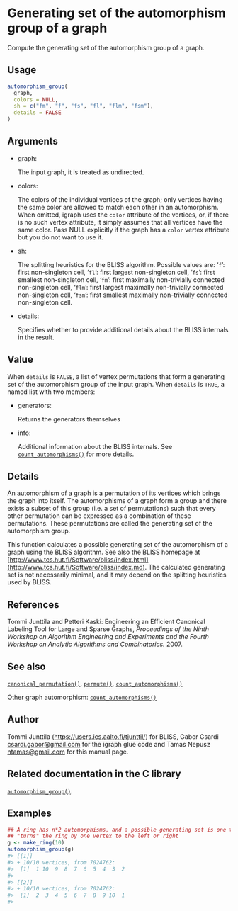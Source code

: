 # Generating set of the automorphism group of a graph

Compute the generating set of the automorphism group of a graph.

## Usage

``` r
automorphism_group(
  graph,
  colors = NULL,
  sh = c("fm", "f", "fs", "fl", "flm", "fsm"),
  details = FALSE
)
```

## Arguments

- graph:

  The input graph, it is treated as undirected.

- colors:

  The colors of the individual vertices of the graph; only vertices
  having the same color are allowed to match each other in an
  automorphism. When omitted, igraph uses the `color` attribute of the
  vertices, or, if there is no such vertex attribute, it simply assumes
  that all vertices have the same color. Pass NULL explicitly if the
  graph has a `color` vertex attribute but you do not want to use it.

- sh:

  The splitting heuristics for the BLISS algorithm. Possible values are:
  ‘`f`’: first non-singleton cell, ‘`fl`’: first largest non-singleton
  cell, ‘`fs`’: first smallest non-singleton cell, ‘`fm`’: first
  maximally non-trivially connected non-singleton cell, ‘`flm`’: first
  largest maximally non-trivially connected non-singleton cell, ‘`fsm`’:
  first smallest maximally non-trivially connected non-singleton cell.

- details:

  Specifies whether to provide additional details about the BLISS
  internals in the result.

## Value

When `details` is `FALSE`, a list of vertex permutations that form a
generating set of the automorphism group of the input graph. When
`details` is `TRUE`, a named list with two members:

- generators:

  Returns the generators themselves

- info:

  Additional information about the BLISS internals. See
  [`count_automorphisms()`](https://r.igraph.org/reference/count_automorphisms.md)
  for more details.

## Details

An automorphism of a graph is a permutation of its vertices which brings
the graph into itself. The automorphisms of a graph form a group and
there exists a subset of this group (i.e. a set of permutations) such
that every other permutation can be expressed as a combination of these
permutations. These permutations are called the generating set of the
automorphism group.

This function calculates a possible generating set of the automorphism
of a graph using the BLISS algorithm. See also the BLISS homepage at
[http://www.tcs.hut.fi/Software/bliss/index.html](http://www.tcs.hut.fi/Software/bliss/index.md).
The calculated generating set is not necessarily minimal, and it may
depend on the splitting heuristics used by BLISS.

## References

Tommi Junttila and Petteri Kaski: Engineering an Efficient Canonical
Labeling Tool for Large and Sparse Graphs, *Proceedings of the Ninth
Workshop on Algorithm Engineering and Experiments and the Fourth
Workshop on Analytic Algorithms and Combinatorics.* 2007.

## See also

[`canonical_permutation()`](https://r.igraph.org/reference/canonical_permutation.md),
[`permute()`](https://r.igraph.org/reference/permute.md),
[`count_automorphisms()`](https://r.igraph.org/reference/count_automorphisms.md)

Other graph automorphism:
[`count_automorphisms()`](https://r.igraph.org/reference/count_automorphisms.md)

## Author

Tommi Junttila (<https://users.ics.aalto.fi/tjunttil/>) for BLISS, Gabor
Csardi <csardi.gabor@gmail.com> for the igraph glue code and Tamas
Nepusz <ntamas@gmail.com> for this manual page.

## Related documentation in the C library

[`automorphism_group()`](https://igraph.org/c/html/latest/igraph-Isomorphism.html#igraph_automorphism_group).

## Examples

``` r
## A ring has n*2 automorphisms, and a possible generating set is one that
## "turns" the ring by one vertex to the left or right
g <- make_ring(10)
automorphism_group(g)
#> [[1]]
#> + 10/10 vertices, from 7024762:
#>  [1]  1 10  9  8  7  6  5  4  3  2
#> 
#> [[2]]
#> + 10/10 vertices, from 7024762:
#>  [1]  2  3  4  5  6  7  8  9 10  1
#> 
```

